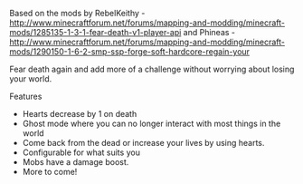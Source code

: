 Based on the mods by 
RebelKeithy - http://www.minecraftforum.net/forums/mapping-and-modding/minecraft-mods/1285135-1-3-1-fear-death-v1-player-api
and 
Phineas - http://www.minecraftforum.net/forums/mapping-and-modding/minecraft-mods/1290150-1-6-2-smp-ssp-forge-soft-hardcore-regain-your


Fear death again and add more of a challenge without worrying about losing your world.

Features
- Hearts decrease by 1 on death
- Ghost mode where you can no longer interact with most things in the world
- Come back from the dead or increase your lives by using hearts.
- Configurable for what suits you
- Mobs have a damage boost.
- More to come!
